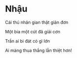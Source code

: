 # Nhậu

Cái thú nhân gian thật giản đơn

Một bia một cút đã giải cơn

Trần ai bi đát có gì lớn

Ai màng thua thắng lẫn thiệt hơn!
